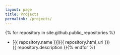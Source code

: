```yaml
---
layout: page
title: Projects
permalink: /projects/
---
```


{% for repository in site.github.public_repositories %}
  * [{{ repository.name }}]({{ repository.html_url }})<br />{{ repository.description }}{% endfor %}